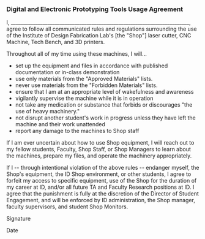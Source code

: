 ### Digital and Electronic Prototyping Tools Usage Agreement

I, _________________________________________________________________________, agree to follow all communicated rules and regulations surrounding the use of the Institute of Design Fabrication Lab's [the "Shop"] laser cutter, CNC Machine, Tech Bench, and 3D printers. 

Throughout all of my time using these machines, I will...

- set up the equipment and files in accordance with published documentation or in-class demonstration
- use only materials from the "Approved Materials" lists.
- never use materials from the "Forbidden Materials" lists.
- ensure that I am at an appropriate level of wakefulness and awareness
- vigilantly supervise the machine while it is in operation
- not take any medication or substance that forbids or discourages "the use of heavy machinery."
- not disrupt another student's work in progress unless they have left the machine and their work unattended
- report any damage to the machines to Shop staff

If I am ever uncertain about how to use Shop equipment, I will reach out to my fellow students, Faculty, Shop Staff, or Shop Managers to learn about the machines, prepare my files, and operate the machinery appropriately. 

If I -- through intentional violation of the above rules -- endanger myself, the Shop's equipment, the ID Shop environment, or other students, I agree to forfeit my access to specific equipment, use of the Shop for the duration of my career at ID, and/or all future TA and Faculty Research positions at ID. I agree that the punishment is fully at the discretion of the Director of Student Engagement, and will be enforced by ID administration, the Shop manager, faculty supervisors, and student Shop Monitors.

Signature


Date

